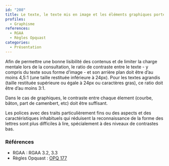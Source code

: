 ```yaml
---
id: "208"
title: Le texte, le texte mis en image et les éléments graphiques porteurs d’information sont présentés avec un contraste suffisant avec leur arrière-plan et entre eux.
profiles:
  - Graphisme
references:
  - RGAA
  - Règles Opquast
categories:
  - Présentation
---
```


Afin de permettre une bonne lisibilité des contenus et de limiter la charge mentale lors de la consultation, le ratio de contraste entre le texte - y compris du texte sous forme d’image - et son arrière plan doit être d’au moins 4,5:1 (une taille restituée inférieure à 24px). Pour les textes agrandis (taille restituée supérieure ou égale à 24px ou caractères gras), ce ratio doit être d’au moins 3:1.

Dans le cas de graphiques, le contraste entre chaque élement (courbe, bâton, part de camenbert, etc) doit être suffisant.

Les polices avec des traits particulièrement fins ou des aspects et des caractéristiques inhabituels qui réduisent la reconnaissance de la forme des lettres sont plus difficiles à lire, spécialement à des niveaux de contrastes bas.

### Références

* RGAA : RGAA 3.2, 3.3
* Règles Opquast : [OPQ 177](https://checklists.opquast.com/fr/assurance-qualite-web/les-contenus-sont-presentes-avec-un-contraste-suffisant-par-rapport-a-leur-arriere-plan)
